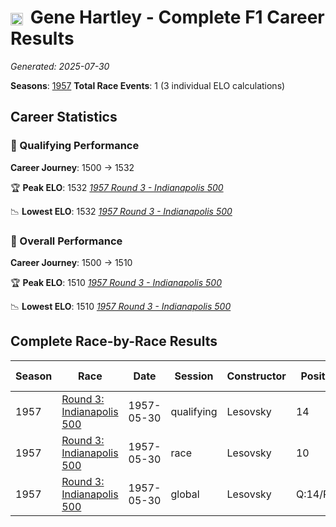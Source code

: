 # <img src="https://upload.wikimedia.org/wikipedia/commons/a/a4/Flag_of_the_United_States.svg" alt="United States" width="20" height="auto" style="vertical-align: middle; margin-right: 5px;" onerror="this.outerHTML='🇺🇸'; this.style.marginRight='5px';"/> Gene Hartley - Complete F1 Career Results

*Generated: 2025-07-30*

**Seasons**: [1957](../results/1957-season-report.md)
**Total Race Events**: 1 (3 individual ELO calculations)

## Career Statistics

### 🏁 Qualifying Performance
**Career Journey**: 1500 → 1532

🏆 **Peak ELO**: 1532
   *[1957 Round 3 - Indianapolis 500](../results/1957-season-report.md#round-3-indianapolis-500)*

📉 **Lowest ELO**: 1532
   *[1957 Round 3 - Indianapolis 500](../results/1957-season-report.md#round-3-indianapolis-500)*

### 🌟 Overall Performance
**Career Journey**: 1500 → 1510

🏆 **Peak ELO**: 1510
   *[1957 Round 3 - Indianapolis 500](../results/1957-season-report.md#round-3-indianapolis-500)*

📉 **Lowest ELO**: 1510
   *[1957 Round 3 - Indianapolis 500](../results/1957-season-report.md#round-3-indianapolis-500)*


## Complete Race-by-Race Results

| Season | Race | Date | Session | Constructor | Position | Starting ELO | ELO Change | Final ELO | Teammate |
|--------|------|------|---------|-------------|----------|--------------|------------|-----------|----------|
| 1957 | [Round 3: Indianapolis 500](../results/1957-season-report.md#round-3-indianapolis-500) | 1957-05-30 | qualifying | Lesovsky | 14 | 1500 | +32 | 1532 | <img src="https://upload.wikimedia.org/wikipedia/commons/a/a4/Flag_of_the_United_States.svg" alt="United States" width="20" height="auto" style="vertical-align: middle; margin-right: 5px;" onerror="this.outerHTML='🇺🇸'; this.style.marginRight='5px';"/> Rodger Ward |
| 1957 | [Round 3: Indianapolis 500](../results/1957-season-report.md#round-3-indianapolis-500) | 1957-05-30 | race | Lesovsky | 10 | 1500 | N/A | 1500 | <img src="https://upload.wikimedia.org/wikipedia/commons/a/a4/Flag_of_the_United_States.svg" alt="United States" width="20" height="auto" style="vertical-align: middle; margin-right: 5px;" onerror="this.outerHTML='🇺🇸'; this.style.marginRight='5px';"/> Rodger Ward |
| 1957 | [Round 3: Indianapolis 500](../results/1957-season-report.md#round-3-indianapolis-500) | 1957-05-30 | global | Lesovsky | Q:14/R:10 | 1500 | +10 | 1510 | <img src="https://upload.wikimedia.org/wikipedia/commons/a/a4/Flag_of_the_United_States.svg" alt="United States" width="20" height="auto" style="vertical-align: middle; margin-right: 5px;" onerror="this.outerHTML='🇺🇸'; this.style.marginRight='5px';"/> Rodger Ward |
